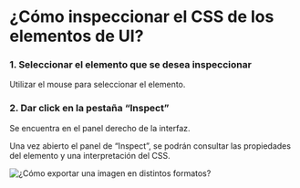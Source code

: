 # ¿Cómo inspeccionar el CSS de los elementos de UI?

### 1. Seleccionar el elemento que se desea inspeccionar

Utilizar el mouse para seleccionar el elemento.

### 2. Dar click en la pestaña “Inspect”

Se encuentra en el panel derecho de la interfaz.

Una vez abierto el panel de “Inspect”, se podrán consultar las propiedades del elemento y una interpretación del CSS.

![¿Cómo exportar una imagen en distintos formatos?](../../img/inspect-css.gif)